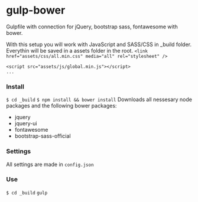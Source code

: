 # gulp-bower
Gulpfile with connection for jQuery, bootstrap sass, fontawesome with bower.

With this setup you will work with JavaScript and SASS/CSS in _build folder. 
Everythin will be saved in a assets folder in the root.
```<link href="assets/css/all.min.css" media="all" rel="stylesheet" />```
```<script src="assets/js/vendor.min.js"></script>
<script src="assets/js/global.min.js"></script>
...
```

### Install
```$ cd _build```
```$ npm install && bower install```
Downloads all nessesary node packages and the following bower packages:
- jquery
- jquery-ui
- fontawesome
- bootstrap-sass-official

### Settings
All settings are made in ```config.json```

### Use
```$ cd _build```
```gulp```

